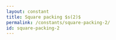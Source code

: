 ```yaml
---
layout: constant
title: Square packing $s(2)$
permalink: /constants/square-packing-2/
id: square-packing-2
---
```


